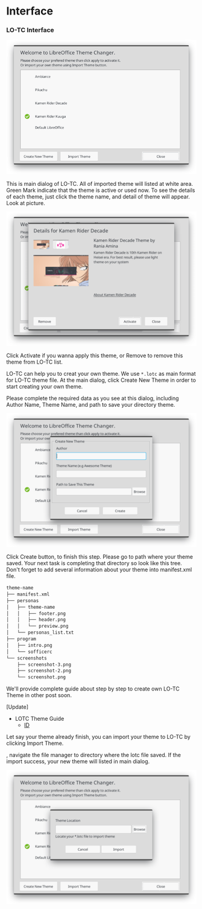 # Interface



### LO-TC Interface

![Main Dialog](../.gitbook/assets/lotc-1%20%281%29.png)

This is main dialog of LO-TC. All of imported theme will listed at white area. Green Mark indicate that the theme is active or used now. To see the details of each theme, just click the theme name, and detail of theme will appear. Look at picture.

![Detail of Theme](../.gitbook/assets/lotc-4%20%281%29.png)

Click Activate if you wanna apply this theme, or Remove to remove this theme from LO-TC list.

LO-TC can help you to creat your own theme. We use `*.lotc` as main format for LO-TC theme file. At the main dialog, click Create New Theme in order to start creating your own theme.

Please complete the required data as you see at this dialog, including Author Name, Theme Name, and path to save your directory theme.

![Create Own Theme Dialog](../.gitbook/assets/lotc-2%20%281%29.png)

Click Create button, to finish this step. Please go to path where your theme saved. Your next task is completing that directory so look like this tree. Don't forget to add several information about your theme into manifest.xml file.

```bash
theme-name
├── manifest.xml
├── personas
│   ├── theme-name
│   │   ├── footer.png
│   │   ├── header.png
│   │   └── preview.png
│   └── personas_list.txt
├── program
│   ├── intro.png
│   └── sofficerc
└── screenshots
    ├── screenshot-3.png
    ├── screenshot-2.png
    └── screenshot.png
```

We'll provide complete guide about step by step to create own LO-TC Theme in other post soon.

\[Update\]

* LOTC Theme Guide
  * [ID](https://lumbung.libreoffice.id/materi/panduan-membuat-tema-untuk-lotc/gi%20) 

Let say your theme already finish, you can import your theme to LO-TC by clicking Import Theme.

, navigate the file manager to directory where the lotc file saved. If the import success, your new theme will listed in main dialog.

![Import Theme Dialog](../.gitbook/assets/lotc-3.png)

#### 

